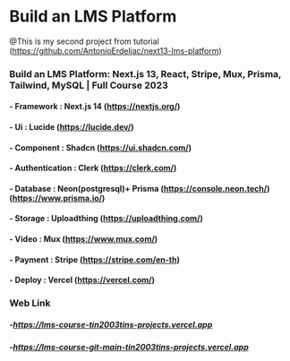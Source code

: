 # Build an LMS Platform
@This is my second project from tutorial (https://github.com/AntonioErdeljac/next13-lms-platform)
### Build an LMS Platform: Next.js 13,  React, Stripe, Mux, Prisma, Tailwind, MySQL | Full Course 2023
#### - Framework : Next.js 14 (https://nextjs.org/)
#### - Ui : Lucide (https://lucide.dev/)
#### - Component : Shadcn (https://ui.shadcn.com/)
#### - Authentication : Clerk (https://clerk.com/)
#### - Database : Neon(postgresql)+ Prisma (https://console.neon.tech/)(https://www.prisma.io/)
#### - Storage : Uploadthing (https://uploadthing.com/)
#### - Video : Mux (https://www.mux.com/)
#### - Payment : Stripe (https://stripe.com/en-th)
#### - Deploy : Vercel (https://vercel.com/)
### Web Link
##### -https://lms-course-tin2003tins-projects.vercel.app
##### -https://lms-course-git-main-tin2003tins-projects.vercel.app
